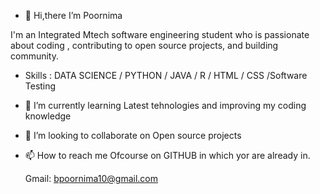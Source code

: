 - 👋 Hi,there I’m Poornima

I'm an Integrated Mtech software engineering student who is passionate about coding , contributing to open source projects, and building community. 

- Skills :  DATA SCIENCE / PYTHON / JAVA / R  / HTML / CSS /Software Testing

- 🌱 I’m currently learning  Latest tehnologies and improving my coding knowledge
- 💞️ I’m looking to collaborate on Open source projects
- 📫 How to reach me Ofcourse on GITHUB in which yor are already in.

   Gmail: bpoornima10@gmail.com

<!---
PoornimaBhaskar/PoornimaBhaskar is a ✨ special ✨ repository because its `README.md` (this file) appears on your GitHub profile.
You can click the Preview link to take a look at your changes.
--->

